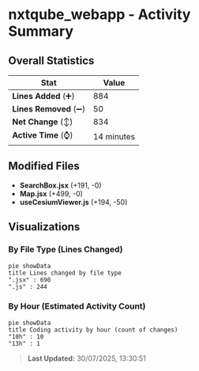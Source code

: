 # nxtqube_webapp - Activity Summary 

## Overall Statistics

| Stat                   | Value                                                             |
| ---------------------- | ----------------------------------------------------------------- |
| **Lines Added** (➕)   | 884                                          |
| **Lines Removed** (➖) | 50                                        |
| **Net Change** (↕)    | 834                |
| **Active Time** (⌚)   | 14 minutes |


## Modified Files
- **SearchBox.jsx** (+191, -0)
- **Map.jsx** (+499, -0)
- **useCesiumViewer.js** (+194, -50)

## Visualizations

### By File Type (Lines Changed)

```mermaid
pie showData
title Lines changed by file type
".jsx" : 690
".js" : 244
```

### By Hour (Estimated Activity Count)

```mermaid
pie showData
title Coding activity by hour (count of changes)
"10h" : 10
"13h" : 1
```


> **Last Updated:** 30/07/2025, 13:30:51